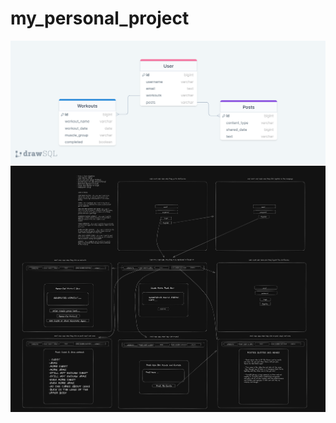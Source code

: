 # my_personal_project

![Alt text](images/BroFlex_Schema.png)
![Alt text](images/Excalidraw_BroFlex_Website_Design.png)